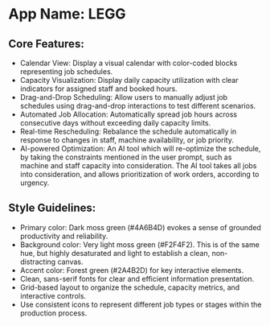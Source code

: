 # **App Name**: LEGG

## Core Features:

- Calendar View: Display a visual calendar with color-coded blocks representing job schedules.
- Capacity Visualization: Display daily capacity utilization with clear indicators for assigned staff and booked hours.
- Drag-and-Drop Scheduling: Allow users to manually adjust job schedules using drag-and-drop interactions to test different scenarios.
- Automated Job Allocation: Automatically spread job hours across consecutive days without exceeding daily capacity limits.
- Real-time Rescheduling: Rebalance the schedule automatically in response to changes in staff, machine availability, or job priority.
- AI-powered Optimization: An AI tool which will re-optimize the schedule, by taking the constraints mentioned in the user prompt, such as machine and staff capacity into consideration. The AI tool takes all jobs into consideration, and allows prioritization of work orders, according to urgency.

## Style Guidelines:

- Primary color: Dark moss green (#4A6B4D) evokes a sense of grounded productivity and reliability.
- Background color: Very light moss green (#F2F4F2). This is of the same hue, but highly desaturated and light to establish a clean, non-distracting canvas.
- Accent color: Forest green (#2A4B2D) for key interactive elements.
- Clean, sans-serif fonts for clear and efficient information presentation.
- Grid-based layout to organize the schedule, capacity metrics, and interactive controls.
- Use consistent icons to represent different job types or stages within the production process.